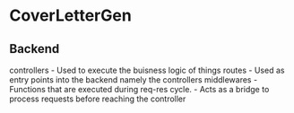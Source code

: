 # CoverLetterGen

## Backend
controllers
    - Used to execute the buisness logic of things
routes
    - Used as entry points into the backend namely the controllers
middlewares
    - Functions that are executed during req-res cycle.
    - Acts as a bridge to process requests before reaching the controller
